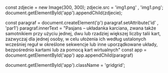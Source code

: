 const zdjecie = new Image(300, 300);
zdjecie.src = 'img1.png' , 'img1.png';
document.getElementById('app').appendChild(zdjecie);


const paragraf = document.createElement('p')
paragraf.setAttribute('id' , 'par1')
paragraf.innerText = "Pasjans – układanka karciana, zwana także samotnikiem przy użyciu jednej, dwu lub rzadziej większej liczby talii kart, zazwyczaj dla jednej osoby, w celu ułożenia ich według ustalonych wcześniej reguł w określone sekwencje lub inne uporządkowane układy, bezpośrednio kartami lub za pomocą kart wirtualnych"
const app = document.getElementById('app')
app.appendChild(paragraf)

document.getElementById('app').className = 'gridgrid';
